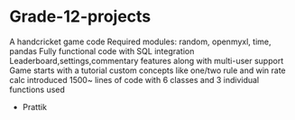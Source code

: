 # Grade-12-projects
A handcricket game code
Required modules: random, openmyxl, time, pandas
Fully functional code with SQL integration 
Leaderboard,settings,commentary features along with multi-user support
Game starts with a tutorial
custom concepts like one/two rule and win rate calc introduced
1500~ lines of code with 6 classes and 3 individual functions used
- Prattik
